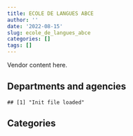 ```yaml
---
title: ECOLE DE LANGUES ABCE
author: ''
date: '2022-08-15'
slug: ecole_de_langues_abce
categories: []
tags: []
---
```


<script src="/rmarkdown-libs/htmlwidgets/htmlwidgets.js"></script>
<link href="/rmarkdown-libs/datatables-css/datatables-crosstalk.css" rel="stylesheet" />
<script src="/rmarkdown-libs/datatables-binding/datatables.js"></script>
<script src="/rmarkdown-libs/jquery/jquery-3.6.0.min.js"></script>
<link href="/rmarkdown-libs/dt-core-bootstrap/css/dataTables.bootstrap.min.css" rel="stylesheet" />
<link href="/rmarkdown-libs/dt-core-bootstrap/css/dataTables.bootstrap.extra.css" rel="stylesheet" />
<script src="/rmarkdown-libs/dt-core-bootstrap/js/jquery.dataTables.min.js"></script>
<script src="/rmarkdown-libs/dt-core-bootstrap/js/dataTables.bootstrap.min.js"></script>
<link href="/rmarkdown-libs/crosstalk/css/crosstalk.min.css" rel="stylesheet" />
<script src="/rmarkdown-libs/crosstalk/js/crosstalk.min.js"></script>
<script src="/rmarkdown-libs/htmlwidgets/htmlwidgets.js"></script>
<link href="/rmarkdown-libs/datatables-css/datatables-crosstalk.css" rel="stylesheet" />
<script src="/rmarkdown-libs/datatables-binding/datatables.js"></script>
<script src="/rmarkdown-libs/jquery/jquery-3.6.0.min.js"></script>
<link href="/rmarkdown-libs/dt-core-bootstrap/css/dataTables.bootstrap.min.css" rel="stylesheet" />
<link href="/rmarkdown-libs/dt-core-bootstrap/css/dataTables.bootstrap.extra.css" rel="stylesheet" />
<script src="/rmarkdown-libs/dt-core-bootstrap/js/jquery.dataTables.min.js"></script>
<script src="/rmarkdown-libs/dt-core-bootstrap/js/dataTables.bootstrap.min.js"></script>
<link href="/rmarkdown-libs/crosstalk/css/crosstalk.min.css" rel="stylesheet" />
<script src="/rmarkdown-libs/crosstalk/js/crosstalk.min.js"></script>

Vendor content here.

## Departments and agencies

    ## [1] "Init file loaded"

<div id="htmlwidget-1" style="width:100%;height:auto;" class="datatables html-widget"></div>
<script type="application/json" data-for="htmlwidget-1">{"x":{"style":"bootstrap","filter":"none","vertical":false,"data":[["<a href=\"/departments/aafc-aac/\">Agriculture and Agri-Food Canada | Agriculture et Agroalimentaire Canada<\/a>","<a href=\"/departments/aandc-aadnc/\">Crown-Indigenous Relations and Northern Affairs Canada | Relations Couronne-Autochtones et Affaires du Nord Canada<\/a>","<a href=\"/departments/atssc-scdata/\">Administrative Tribunals Support Service of Canada | Service canadien d'appui aux tribunaux administratifs<\/a>","<a href=\"/departments/cbsa-asfc/\">Canada Border Services Agency | Agence des services frontaliers du Canada<\/a>","<a href=\"/departments/chrc-ccdp/\">Canadian Human Rights Commission | Commission canadienne des droits de la personne<\/a>","<a href=\"/departments/cic/\">Immigration, Refugees and Citizenship Canada | Immigration, Réfugiés et Citoyenneté Canada<\/a>","<a href=\"/departments/csc-scc/\">Correctional Service of Canada | Service correctionnel du Canada<\/a>","<a href=\"/departments/csps-efpc/\">Canada School of Public Service | École de la fonction publique du Canada<\/a>","<a href=\"/departments/dfatd-maecd/\">Global Affairs Canada | Affaires mondiales Canada<\/a>","<a href=\"/departments/dfo-mpo/\">Fisheries and Oceans Canada | Pêches et Océans Canada<\/a>","<a href=\"/departments/dnd-mdn/\">National Defence | Défense nationale<\/a>","<a href=\"/departments/ec/\">Environment and Climate Change Canada | Environnement et Changement climatique Canada<\/a>","<a href=\"/departments/elections/\">Elections Canada | Élections Canada<\/a>","<a href=\"/departments/esdc-edsc/\">Employment and Social Development Canada | Emploi et Développement social Canada<\/a>","<a href=\"/departments/fcac-acfc/\">Financial Consumer Agency of Canada | Agence de la consommation en matière financière du Canada<\/a>","<a href=\"/departments/feddevontario/\">Federal Economic Development Agency for Southern Ontario | Agence fédérale de développement économique pour le Sud de l'Ontario<\/a>","<a href=\"/departments/fintrac-canafe/\">Financial Transactions and Reports Analysis Centre of Canada | Centre d'analyse des opérations et déclarations financières du Canada<\/a>","<a href=\"/departments/hc-sc/\">Health Canada | Santé Canada<\/a>","<a href=\"/departments/ic/\">Innovation, Science and Economic Development Canada | Innovation, Sciences et Développement économique Canada<\/a>","<a href=\"/departments/isc-sac/\">Indigenous Services Canada | Services aux Autochtones Canada<\/a>","<a href=\"/departments/jus/\">Department of Justice Canada | Ministère de la Justice Canada<\/a>","<a href=\"/departments/nrc-cnrc/\">National Research Council Canada | Conseil national de recherches Canada<\/a>","<a href=\"/departments/nrcan-rncan/\">Natural Resources Canada | Ressources naturelles Canada<\/a>","<a href=\"/departments/nserc-crsng/\">Natural Sciences and Engineering Research Council of Canada | Conseil de recherches en sciences naturelles et en génie du Canada<\/a>","<a href=\"/departments/nsira-ossnr/\">National Security and Intelligence Review Agency | Office de surveillance des activités en matière de sécurité nationale et de renseignement<\/a>","<a href=\"/departments/oag-bvg/\">Office of the Auditor General of Canada | Bureau du vérificateur général du Canada<\/a>","<a href=\"/departments/osfi-bsif/\">Office of the Superintendent of Financial Institutions Canada | Bureau du surintendant des institutions financières Canada<\/a>","<a href=\"/departments/pch/\">Canadian Heritage | Patrimoine canadien<\/a>","<a href=\"/departments/pco-bcp/\">Privy Council Office | Bureau du Conseil privé<\/a>","<a href=\"/departments/phac-aspc/\">Public Health Agency of Canada | Agence de la santé publique du Canada<\/a>","<a href=\"/departments/pmprb-cepmb/\">Patented Medicine Prices Review Board Canada | Conseil d'examen du prix des médicaments brevetés Canada<\/a>","<a href=\"/departments/ps-sp/\">Public Safety Canada | Sécurité publique Canada<\/a>","<a href=\"/departments/psc-cfp/\">Public Service Commission of Canada | Commission de la fonction publique du Canada<\/a>","<a href=\"/departments/pwgsc-tpsgc/\">Public Services and Procurement Canada | Services publics et Approvisionnement Canada<\/a>","<a href=\"/departments/rcmp-grc/\">Royal Canadian Mounted Police | Gendarmerie royale du Canada<\/a>","<a href=\"/departments/ssc-spc/\">Shared Services Canada | Services partagés Canada<\/a>","<a href=\"/departments/tbs-sct/\">Treasury Board of Canada Secretariat | Secrétariat du Conseil du Trésor du Canada<\/a>","<a href=\"/departments/tc/\">Transport Canada | Transports Canada<\/a>","<a href=\"/departments/tsb-bst/\">Transportation Safety Board of Canada | Bureau de la sécurité des transports du Canada<\/a>","<a href=\"/departments/vac-acc/\">Veterans Affairs Canada | Anciens Combattants Canada<\/a>"],[null,"$111,050.91","$ 10,758.84","$166,190.29",null,"$ 67,316.31","$157,538.72","$ 14,038.50",null,"$191,556.68","$ 78,773.00","$ 87,701.38","$ 38,953.53","$ 82,494.83",null,"$ 35,078.51",null,"$357,136.77","$150,262.87","$ 52,112.67","$ 36,915.00","$ 74,968.09",null,null,null,null,"$ 50,915.59",null,null,"$ 99,891.42","$ 21,911.77","$ 53,671.65",null,"$402,347.86","$108,956.91","$166,977.51","$ 43,873.24",null,null,null],["$  1,654.40","$ 77,622.77",null,"$168,753.92","$ 14,815.50","$134,424.45","$105,475.21","$ 10,994.90","$  8,697.50","$ 42,683.12","$ 49,213.98","$ 33,242.95",null,"$ 24,600.00","$  2,013.01",null,"$ 10,650.00","$109,052.00","$ 87,912.50","$ 81,406.93","$ 64,437.19",null,"$ 22,302.00",null,null,"$      0.00","$ 28,709.41","$ 10,413.39","$ 14,910.00","$ 48,554.71",null,"$ 22,739.00","$ 11,025.00","$351,222.42","$150,680.29","$163,144.07","$ 82,545.01","$ 40,051.65",null,"$ 21,500.26"],["$ 21,331.85","$ 96,105.25",null,"$ 98,310.25",null,"$ 94,380.82","$126,166.47","$ 10,934.00","$ 14,997.50","$ 98,151.46","$ 49,597.67","$ 34,733.17","$ 11,375.00","$ 11,353.00","$ 43,313.39","$ 15,016.50",null,"$154,497.23","$ 86,716.10","$ 19,823.56","$ 77,845.50","$ 55,282.09","$ 11,520.00",null,"$ 10,934.00","$ 19,866.00","$  3,251.44","$ 39,905.86","$ 81,880.75","$ 91,284.15",null,"$ 44,599.26","$ 33,547.50","$514,887.19","$132,347.20","$340,125.35","$ 82,771.16","$ 27,791.73",null,"$  3,241.24"],["$ 21,877.91","$  8,012.40",null,"$ 14,341.65",null,"$ 16,031.80","$ 17,316.11","$ 49,637.96","$ 51,458.44","$ 28,040.39","$  6,794.12","$ 15,368.46",null,"$ 35,100.00",null,null,null,"$ 67,431.52","$162,601.17","$ 88,711.88","$ 16,380.00","$ 39,997.32",null,"$ 16,221.83",null,"$      0.00","$ 55,498.57",null,null,"$ 63,428.53",null,"$  6,310.96",null,"$176,562.33","$103,504.45","$121,284.99","$ 41,385.58",null,"$ 12,928.50",null]],"container":"<table class=\"table table-striped table-hover row-border order-column display\">\n  <thead>\n    <tr>\n      <th>Department<\/th>\n      <th>2017-2018<\/th>\n      <th>2018-2019<\/th>\n      <th>2019-2020<\/th>\n      <th>2020-2021<\/th>\n    <\/tr>\n  <\/thead>\n<\/table>","options":{"order":[[4,"desc"]],"pageLength":10,"autoWidth":true,"columnDefs":[],"orderClasses":false}},"evals":[],"jsHooks":[]}</script>

## Categories

<div id="htmlwidget-2" style="width:100%;height:auto;" class="datatables html-widget"></div>
<script type="application/json" data-for="htmlwidget-2">{"x":{"style":"bootstrap","filter":"none","vertical":false,"data":[["<a href=\"/categories/2_professional_services/\">2_professional_services<\/a>","<a href=\"/categories/3_information_technology/\">3_information_technology<\/a>","<a href=\"/categories/9_human_capital/\">9_human_capital<\/a>"],["$   11,450.90","$   12,600.00","$2,637,341.96"],["$   47,966.24",null,"$1,947,481.29"],["$   16,970.85",null,"$2,540,912.79"],[null,null,"$1,236,226.87"]],"container":"<table class=\"table table-striped table-hover row-border order-column display\">\n  <thead>\n    <tr>\n      <th>Category<\/th>\n      <th>2017-2018<\/th>\n      <th>2018-2019<\/th>\n      <th>2019-2020<\/th>\n      <th>2020-2021<\/th>\n    <\/tr>\n  <\/thead>\n<\/table>","options":{"order":[[4,"desc"]],"pageLength":20,"autoWidth":true,"columnDefs":[],"orderClasses":false,"lengthMenu":[10,20,25,50,100]}},"evals":[],"jsHooks":[]}</script>
